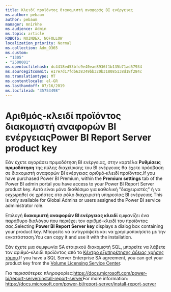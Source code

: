 ```yaml
---
title: Κλειδί προϊόντος διακομιστή αναφοράς BI ενέργειας
ms.author: pebaum
author: pebaum
manager: mnirkhe
ms.audience: Admin
ms.topic: article
ROBOTS: NOINDEX, NOFOLLOW
localization_priority: Normal
ms.collection: Adm_O365
ms.custom:
- "1305"
- "2500001"
ms.openlocfilehash: dc4418ed53bfc9e40eae8936f1b135b71ad57934
ms.sourcegitcommit: e17e7d17fdb638349bb320b318085138d18f284c
ms.translationtype: MT
ms.contentlocale: el-GR
ms.lasthandoff: 07/16/2019
ms.locfileid: "35753498"
---
```

# <a name="power-bi-report-server-product-key"></a><span data-ttu-id="a01b9-102">Αριθμός-κλειδί προϊόντος διακομιστή αναφορών BI ενέργειας</span><span class="sxs-lookup"><span data-stu-id="a01b9-102">Power BI Report Server product key</span></span>

<span data-ttu-id="a01b9-103">Εάν έχετε αγοράσει πριμοδότηση BI ενέργειας, στην καρτέλα **Ρυθμίσεις πριμοδότηση** της πύλης διαχείρισης του BI ενέργειας θα έχετε πρόσβαση σε διακομιστή αναφορών BI ενέργειας αριθμό-κλειδί προϊόντος.</span><span class="sxs-lookup"><span data-stu-id="a01b9-103">If you have purchased Power BI Premium, within the **Premium settings** tab of the Power BI admin portal you have access to your Power BI Report Server product key.</span></span> <span data-ttu-id="a01b9-104">Αυτό είναι μόνο διαθέσιμο για καθολική "διαχειριστές" ή να εκχωρηθεί σε χρήστες στο ρόλο διαχειριστή υπηρεσίας BI ενέργειας.</span><span class="sxs-lookup"><span data-stu-id="a01b9-104">This is only available for Global Admins or users assigned the Power BI service administrator role.</span></span>

<span data-ttu-id="a01b9-105">Επιλογή **διακομιστή αναφορών BI ενέργειας κλειδί** εμφανίζει ένα παράθυρο διαλόγου που περιέχει τον αριθμό-κλειδί του προϊόντος σας.</span><span class="sxs-lookup"><span data-stu-id="a01b9-105">Selecting **Power BI Report Server key** displays a dialog box containing your product key.</span></span> <span data-ttu-id="a01b9-106">Μπορείτε να αντιγράψετε και να χρησιμοποιήσετε με την εγκατάσταση.</span><span class="sxs-lookup"><span data-stu-id="a01b9-106">You can copy it and use it with the installation.</span></span>

<span data-ttu-id="a01b9-107">Εάν έχετε μια συμφωνία SA εταιρικού διακομιστή SQL, μπορείτε να λάβετε τον αριθμό-κλειδί προϊόντος από το [Κέντρο εξυπηρέτησης άδειας χρήσης τόμου](https://www.microsoft.com/Licensing/servicecenter/).</span><span class="sxs-lookup"><span data-stu-id="a01b9-107">If you have a SQL Server Enterprise SA agreement, you can get your product key from the [Volume Licensing Service Center](https://www.microsoft.com/Licensing/servicecenter/).</span></span>

<span data-ttu-id="a01b9-108">Για περισσότερες πληροφορίες:https://docs.microsoft.com/power-bi/report-server/install-report-server</span><span class="sxs-lookup"><span data-stu-id="a01b9-108">For more information: https://docs.microsoft.com/power-bi/report-server/install-report-server</span></span>
